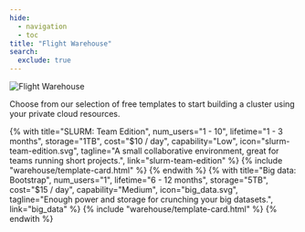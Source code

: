 ```yaml
---
hide:
  - navigation
  - toc
title: "Flight Warehouse"
search:
  exclude: true
---
```


<script src="https://kit.fontawesome.com/5d76af6daa.js" crossorigin="anonymous"></script>

<div class="no-tabs full-width-container">
  <div class="warehouse-header warehouse-main-header">
    <img
      alt="Flight Warehouse"
      class="template-icon"
      src="{{ config.site_url }}/assets/images/warehouse.svg"
    >
    <p class="warehouse-tagline tagline">
      Choose from our selection of free templates to start building a cluster using your private cloud resources.
    </p>
  </div>
</div>
<div id="warehouse" class="full-width-container">
  {% with title="SLURM: Team Edition", 
          num_users="1 - 10", 
          lifetime="1 - 3 months",
          storage="1TB", 
          cost="$10 / day",
          capability="Low",
          icon="slurm-team-edition.svg",
          tagline="A small collaborative environment, great for teams running short projects.",
          link="slurm-team-edition"
  %}
    {% include "warehouse/template-card.html" %}
  {% endwith %}
  {% with title="Big data: Bootstrap", 
          num_users="1", 
          lifetime="6 - 12 months",
          storage="5TB", 
          cost="$15 / day",
          capability="Medium",
          icon="big_data.svg",
          tagline="Enough power and storage for crunching your big datasets.",
          link="big_data"
  %}
    {% include "warehouse/template-card.html" %}
  {% endwith %}
</div>
<h1></h1>